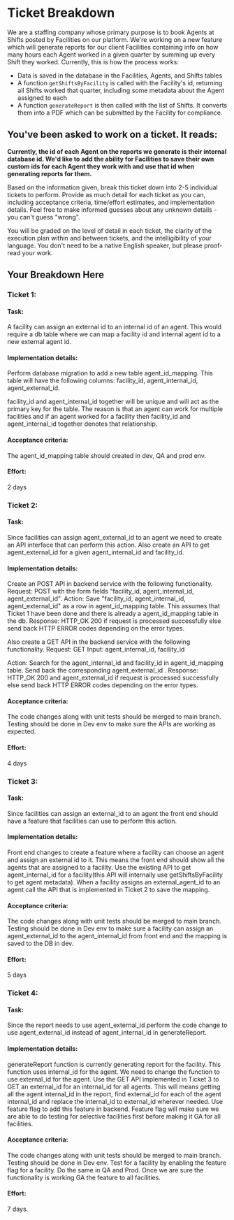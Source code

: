 # Ticket Breakdown
We are a staffing company whose primary purpose is to book Agents at Shifts posted by Facilities on our platform. We're working on a new feature which will generate reports for our client Facilities containing info on how many hours each Agent worked in a given quarter by summing up every Shift they worked. Currently, this is how the process works:

- Data is saved in the database in the Facilities, Agents, and Shifts tables
- A function `getShiftsByFacility` is called with the Facility's id, returning all Shifts worked that quarter, including some metadata about the Agent assigned to each
- A function `generateReport` is then called with the list of Shifts. It converts them into a PDF which can be submitted by the Facility for compliance.

## You've been asked to work on a ticket. It reads:

**Currently, the id of each Agent on the reports we generate is their internal database id. We'd like to add the ability for Facilities to save their own custom ids for each Agent they work with and use that id when generating reports for them.**


Based on the information given, break this ticket down into 2-5 individual tickets to perform. Provide as much detail for each ticket as you can, including acceptance criteria, time/effort estimates, and implementation details. Feel free to make informed guesses about any unknown details - you can't guess "wrong".


You will be graded on the level of detail in each ticket, the clarity of the execution plan within and between tickets, and the intelligibility of your language. You don't need to be a native English speaker, but please proof-read your work.

## Your Breakdown Here


### Ticket 1:

#### Task:

A facility can assign an external id to an internal id of an agent.
This would require a db table where we can map a facility id and internal agent id to a new external agent id.

#### Implementation details:

Perform database migration to add a new table agent_id_mapping. This table will have the following columns:
facility_id, agent_internal_id, agent_external_id.

facility_id and agent_internal_id together will be unique and will act as the primary key for the table. The reason is that an agent can work for multiple facilities and if an agent worked for a facility then facility_id and agent_internal_id together denotes that relationship.

#### Acceptance criteria:

The agent_id_mapping table should created in dev, QA and prod env.

#### Effort:

2 days



### Ticket 2:

#### Task: 

Since facilities can assign agent_external_id to an agent we need to create an API interface that can perform this action. Also create an API to get agent_external_id for a given agent_internal_id and facility_id.

#### Implementation details:

Create an POST API in backend service with the following functionality.
Request: POST with the form fields "facility_id, agent_internal_id, agent_external_id".
Action: Save "facility_id, agent_internal_id, agent_external_id" as a row in agent_id_mapping table. This assumes that Ticket 1 have been done and there is already a agent_id_mapping table in the db.
Response: HTTP_OK 200 if request is processed successfully else send back HTTP ERROR codes depending on the error types.

Also create a GET API in the backend service with the following functionality.
Request: GET  Input:  agent_internal_id, facility_id

Action: Search for the  agent_internal_id and facility_id in agent_id_mapping table. Send back the corresponding agent_external_id .
Response: HTTP_OK 200 and agent_external_id if request is processed successfully else send back HTTP ERROR codes depending on the error types.


#### Acceptance criteria:

The code changes along with unit tests should be merged to main branch. Testing should be done in Dev env to make sure the APIs are working as expected.

#### Effort:

4 days



### Ticket 3:

#### Task:

Since facilities can assign an external_id to an agent the front end should have a feature that facilities can use to perform this action.

#### Implementation details:

Front end changes to create a feature where a facility can choose an agent and assign an external id to it. This means the front end should show all the agents that are assigned to a facility. Use the existing API to get agent_internal_id for a facility(this API will internally use getShiftsByFacility  to get agent metadata). 
When a facility assigns an external_agent_id to an agent call the API that is implemented in Ticket 2 to save the mapping.


#### Acceptance criteria:

The code changes along with unit tests should be merged to main branch. Testing should be done in Dev env to make sure a facility can assign an agent_external_id to the agent_internal_id from  front end and the mapping is saved to the DB in dev.

#### Effort:

5 days



### Ticket 4:

#### Task:

Since the report needs to use agent_external_id perform the code change to use agent_external_id instead of agent_internal_id in generateReport.

#### Implementation details:

generateReport function is currently generating report for the facility. This function uses internal_id for the agent. We need to change the function to use external_id for the agent. Use the GET API implemented in Ticket 3 to GET an external_id for an internal_id for all agents. This will means getting all the agent internal_id in the report, find external_id for each of the agent internal_id and replace the internal_id to external_id wherever needed.
Use feature flag to add this feature in backend. Feature flag will make sure we are able to do testing for selective facilities first before making it GA for all facilities.

#### Acceptance criteria:

The code changes along with unit tests should be merged to main branch. Testing should be done in Dev env. Test for a facility by enabling the feature flag for a facility. Do the same in QA and Prod. Once we are sure the functionality is working GA the feature to all facilities.

#### Effort:

7 days.
